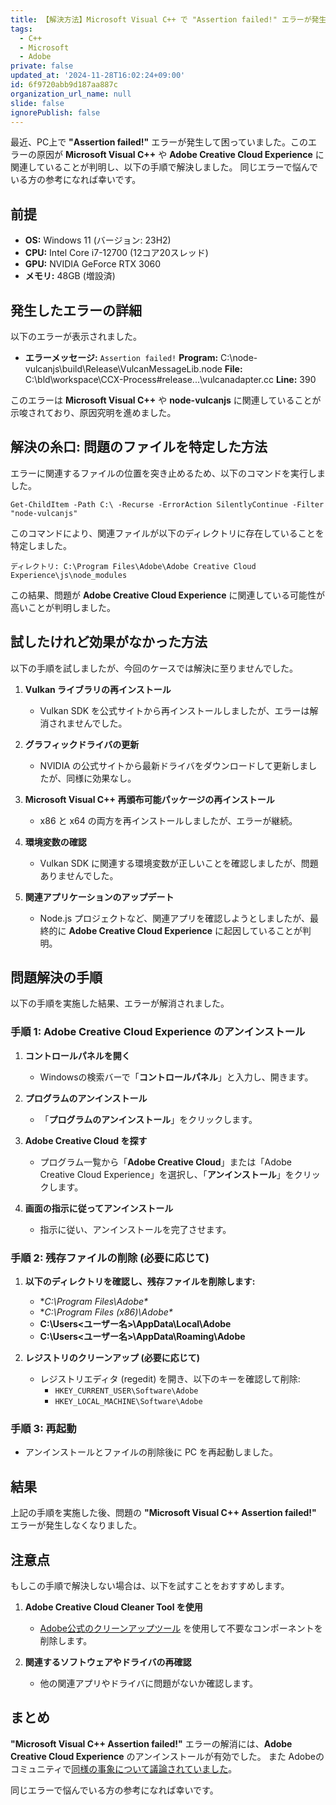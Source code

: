 ```yaml
---
title: 【解決方法】Microsoft Visual C++ で "Assertion failed!" エラーが発生した場合
tags:
  - C++
  - Microsoft
  - Adobe
private: false
updated_at: '2024-11-28T16:02:24+09:00'
id: 6f9720abb9d187aa887c
organization_url_name: null
slide: false
ignorePublish: false
---
```

最近、PC上で **"Assertion failed!"** エラーが発生して困っていました。このエラーの原因が **Microsoft Visual C++** や **Adobe Creative Cloud Experience** に関連していることが判明し、以下の手順で解決しました。
同じエラーで悩んでいる方の参考になれば幸いです。

## 前提

- **OS:** Windows 11 (バージョン: 23H2)
- **CPU:** Intel Core i7-12700 (12コア20スレッド)
- **GPU:** NVIDIA GeForce RTX 3060
- **メモリ:** 48GB (増設済)

## 発生したエラーの詳細

以下のエラーが表示されました。

- **エラーメッセージ:**
  `Assertion failed!`
  **Program:**
  C:\node-vulcanjs\build\Release\VulcanMessageLib.node
  **File:**
  C:\bld\workspace\CCX-Process#release...\vulcanadapter.cc
  **Line:** 390

このエラーは **Microsoft Visual C++** や **node-vulcanjs** に関連していることが示唆されており、原因究明を進めました。

## 解決の糸口: 問題のファイルを特定した方法

エラーに関連するファイルの位置を突き止めるため、以下のコマンドを実行しました。

```
Get-ChildItem -Path C:\ -Recurse -ErrorAction SilentlyContinue -Filter "node-vulcanjs"
```

このコマンドにより、関連ファイルが以下のディレクトリに存在していることを特定しました。

```
ディレクトリ: C:\Program Files\Adobe\Adobe Creative Cloud Experience\js\node_modules
```

この結果、問題が **Adobe Creative Cloud Experience** に関連している可能性が高いことが判明しました。

## 試したけれど効果がなかった方法

以下の手順を試しましたが、今回のケースでは解決に至りませんでした。

1. **Vulkan ライブラリの再インストール**
   - Vulkan SDK を公式サイトから再インストールしましたが、エラーは解消されませんでした。

2. **グラフィックドライバの更新**
   - NVIDIA の公式サイトから最新ドライバをダウンロードして更新しましたが、同様に効果なし。

3. **Microsoft Visual C++ 再頒布可能パッケージの再インストール**
   - x86 と x64 の両方を再インストールしましたが、エラーが継続。

4. **環境変数の確認**
   - Vulkan SDK に関連する環境変数が正しいことを確認しましたが、問題ありませんでした。

5. **関連アプリケーションのアップデート**
   - Node.js プロジェクトなど、関連アプリを確認しようとしましたが、最終的に **Adobe Creative Cloud Experience** に起因していることが判明。

## 問題解決の手順

以下の手順を実施した結果、エラーが解消されました。

### **手順 1: Adobe Creative Cloud Experience のアンインストール**

1. **コントロールパネルを開く**
   - Windowsの検索バーで「**コントロールパネル**」と入力し、開きます。

2. **プログラムのアンインストール**
   - 「**プログラムのアンインストール**」をクリックします。

3. **Adobe Creative Cloud を探す**
   - プログラム一覧から「**Adobe Creative Cloud**」または「Adobe Creative Cloud Experience」を選択し、「**アンインストール**」をクリックします。

4. **画面の指示に従ってアンインストール**
   - 指示に従い、アンインストールを完了させます。

### **手順 2: 残存ファイルの削除 (必要に応じて)**

1. **以下のディレクトリを確認し、残存ファイルを削除します:**
   - **C:\Program Files\Adobe\**
   - **C:\Program Files (x86)\Adobe\**
   - **C:\Users\<ユーザー名>\AppData\Local\Adobe**
   - **C:\Users\<ユーザー名>\AppData\Roaming\Adobe**

2. **レジストリのクリーンアップ (必要に応じて)**
   - レジストリエディタ (regedit) を開き、以下のキーを確認して削除:
     - `HKEY_CURRENT_USER\Software\Adobe`
     - `HKEY_LOCAL_MACHINE\Software\Adobe`

### **手順 3: 再起動**

- アンインストールとファイルの削除後に PC を再起動しました。

## 結果

上記の手順を実施した後、問題の **"Microsoft Visual C++ Assertion failed!"** エラーが発生しなくなりました。

## 注意点

もしこの手順で解決しない場合は、以下を試すことをおすすめします。

1. **Adobe Creative Cloud Cleaner Tool を使用**
   - [Adobe公式のクリーンアップツール](https://helpx.adobe.com/creative-cloud/kb/cc-cleaner-tool-installation-problems.html) を使用して不要なコンポーネントを削除します。

2. **関連するソフトウェアやドライバの再確認**
   - 他の関連アプリやドライバに問題がないか確認します。

## まとめ

**"Microsoft Visual C++ Assertion failed!"** エラーの解消には、**Adobe Creative Cloud Experience** のアンインストールが有効でした。
また Adobeのコミュニティで[同様の事象について議論されていました](https://community.adobe.com/t5/creative-cloud%E3%81%AE%E3%83%80%E3%82%A6%E3%83%B3%E3%83%AD%E3%83%BC%E3%83%89%E3%81%A8%E3%82%A4%E3%83%B3%E3%82%B9%E3%83%88%E3%83%BC%E3%83%AB-discussions/%E6%95%B0%E6%97%A5%E5%89%8D%E3%81%8B%E3%82%89%E5%87%BA%E3%81%A6%E3%81%8F%E3%82%8B%E6%A7%98%E3%81%AB%E3%81%AA%E3%82%8A%E3%81%BE%E3%81%97%E3%81%9F/td-p/11879193?profile.language=ja)。

同じエラーで悩んでいる方の参考になれば幸いです。
